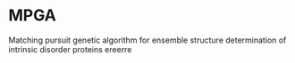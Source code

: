 # MPGA
Matching pursuit genetic algorithm for ensemble structure determination of intrinsic disorder proteins
ereerre
